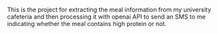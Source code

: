 This is the project for extracting the meal information from 
my university cafeteria and then processing it with openai API
to send an SMS to me indicating whether the meal contains high
protein or not.
